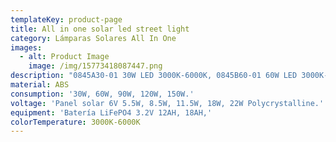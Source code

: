 ```yaml
---
templateKey: product-page
title: All in one solar led street light
category: Lámparas Solares All In One
images:
  - alt: Product Image
    image: /img/15773418087447.png
description: "0845A30-01 30W LED 3000K-6000K, 0845B60-01 60W LED 3000K-6000K, 0845C90-01 90W LED 3000K-6000K,\t0845D120-01 120W LED 3000K-6000K,\t0845E150-01 \t150W LED 3000K-6000K."
material: ABS
consumption: '30W, 60W, 90W, 120W, 150W.'
voltage: 'Panel solar 6V 5.5W, 8.5W, 11.5W, 18W, 22W Polycrystalline.'
equipment: 'Batería LiFePO4 3.2V 12AH, 18AH,'
colorTemperature: 3000K-6000K
---
```


